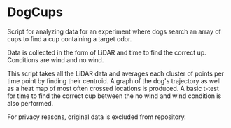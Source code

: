 # DogCups

Script for analyzing data for an experiment where dogs search an array of cups to find a cup containing a target odor.

Data is collected in the form of LiDAR and time to find the correct up. Conditions are wind and no wind.

This script takes all the LiDAR data and averages each cluster of points per time point by finding their centroid. A graph of the dog's trajectory as well as a heat map of most often crossed locations is produced. A basic t-test for time to find the correct cup between the no wind and wind condition is also performed.

For privacy reasons, original data is excluded from repository.
